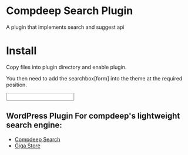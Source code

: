 # Compdeep Search Plugin

A plugin that implements search and suggest api

# Install
Copy files into plugin directory and enable plugin.

You then need to add the searchbox[form] into the theme at the required position.

<div class="cd-search-container">
  <form method="post" class="cd-search">
    <input id="cd-search" type="text" name="doing_form" value="" class="cd-search" target="_blank" action="cd-search.php"/>
  </form>
  <div id="cd-results" ></div>
</div>

## WordPress Plugin For compdeep's lightweight search engine:

- [Compdeep Search](https://compdeep.com/search)
- [Giga Store](https://giga.store)

